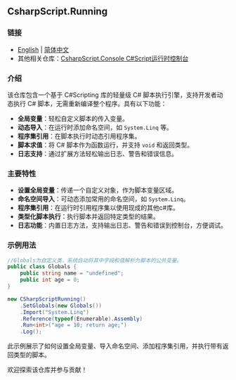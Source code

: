 ## CsharpScript.Running
### 链接
- [English](README.md) | [简体中文](README.zh.md) 
- 其他相关仓库：[CsharpScript.Console C#Script运行时控制台](https://github.com/xukonxe/CSharpScript.Console/tree/master)
### 介绍
该仓库包含一个基于 C#Scripting 库的轻量级 C# 脚本执行引擎，支持开发者动态执行 C# 脚本，无需重新编译整个程序。具有以下功能：

- **全局变量**：轻松自定义脚本的传入变量。
- **动态导入**：在运行时添加命名空间，如 `System.Linq` 等。
- **程序集引用**：在脚本执行时动态引用程序集。
- **脚本求值**：将 C# 脚本作为函数运行，并支持 `void` 和返回类型。
- **日志支持**：通过扩展方法轻松输出日志、警告和错误信息。

### 主要特性
- **设置全局变量**：传递一个自定义对象，作为脚本变量区域。
- **命名空间导入**：可动态添加常用的命名空间，如 `System.Linq`。
- **程序集引用**：在运行时引用程序集以使用现成的其他c#库。
- **类型化脚本执行**：执行脚本并返回特定类型的结果。
- **日志功能**：内置日志方法，支持输出日志、警告和错误到控制台，方便调试。

### 示例用法

```csharp
//Globals为自定义类，系统自动将其中字段和值解析为脚本的公共变量。
public class Globals {
    public string name = "undefined";
    public int age = 0;
}

new CSharpScriptRunning()
    .SetGlobals(new Globals())
    .Import("System.Linq")
    .Reference(typeof(Enumerable).Assembly)
    .Run<int>("age = 10; return age;")
    .Log();
```

此示例展示了如何设置全局变量、导入命名空间、添加程序集引用，并执行带有返回类型的脚本。

欢迎探索该仓库并参与贡献！
